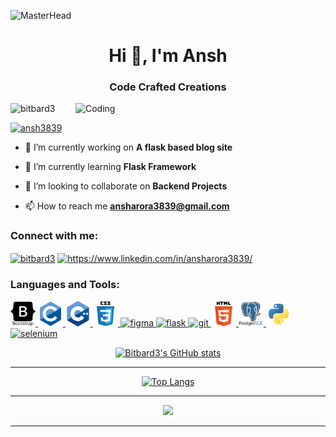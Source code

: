 ![MasterHead](https://user-images.githubusercontent.com/66934377/223913733-deb1d974-787d-43c4-b60d-eff538aa161e.gif)
<h1 align="center">Hi 👋, I'm Ansh</h1>
<h3 align="center">Code Crafted Creations</h3>
<img align="right" alt="Coding" width="400" src= "https://camo.githubusercontent.com/5f5113e3943afd7e54e2989e7e5a9fee38ee27508e776db07f71c24af4d2a46d/68747470733a2f2f63646e2e6472696262626c652e636f6d2f75736572732f3932363533372f73637265656e73686f74732f343530323932342f707974686f6e2d322e676966"</img>

<p align="left"> <img src="https://komarev.com/ghpvc/?username=bitbard3&label=Profile%20views&color=0e75b6&style=flat" alt="bitbard3" /> </p>

<p align="left"> <a href="https://twitter.com/ansh3839" target="blank"><img src="https://img.shields.io/twitter/follow/ansh3839?logo=twitter&style=for-the-badge" alt="ansh3839" /></a> </p>

- 🔭 I’m currently working on **A flask based blog site**

- 🌱 I’m currently learning **Flask Framework**

- 👯 I’m looking to collaborate on **Backend Projects**

- 📫 How to reach me **ansharora3839@gmail.com**

<h3 align="left">Connect with me:</h3>
<p align="left">
<a href="https://twitter.com/bitbard3" target="blank"><img align="center" src="https://raw.githubusercontent.com/rahuldkjain/github-profile-readme-generator/master/src/images/icons/Social/twitter.svg" alt="bitbard3" height="30" width="40" /></a>
<a href="https://www.linkedin.com/in/ansharora3839/" target="blank"><img align="center" src="https://raw.githubusercontent.com/rahuldkjain/github-profile-readme-generator/master/src/images/icons/Social/linked-in-alt.svg" alt="https://www.linkedin.com/in/ansharora3839/" height="30" width="40" /></a>
</p>

<h3 align="left">Languages and Tools:</h3>
<p align="left"> <a href="https://getbootstrap.com" target="_blank" rel="noreferrer"> <img src="https://raw.githubusercontent.com/devicons/devicon/master/icons/bootstrap/bootstrap-plain-wordmark.svg" alt="bootstrap" width="40" height="40"/> </a> <a href="https://www.cprogramming.com/" target="_blank" rel="noreferrer"> <img src="https://raw.githubusercontent.com/devicons/devicon/master/icons/c/c-original.svg" alt="c" width="40" height="40"/> </a> <a href="https://www.w3schools.com/cpp/" target="_blank" rel="noreferrer"> <img src="https://raw.githubusercontent.com/devicons/devicon/master/icons/cplusplus/cplusplus-original.svg" alt="cplusplus" width="40" height="40"/> </a> <a href="https://www.w3schools.com/css/" target="_blank" rel="noreferrer"> <img src="https://raw.githubusercontent.com/devicons/devicon/master/icons/css3/css3-original-wordmark.svg" alt="css3" width="40" height="40"/> </a> <a href="https://www.figma.com/" target="_blank" rel="noreferrer"> <img src="https://www.vectorlogo.zone/logos/figma/figma-icon.svg" alt="figma" width="40" height="40"/> </a> <a href="https://flask.palletsprojects.com/" target="_blank" rel="noreferrer"> <img src="https://www.vectorlogo.zone/logos/pocoo_flask/pocoo_flask-icon.svg" alt="flask" width="40" height="40"/> </a> <a href="https://git-scm.com/" target="_blank" rel="noreferrer"> <img src="https://www.vectorlogo.zone/logos/git-scm/git-scm-icon.svg" alt="git" width="40" height="40"/> </a> <a href="https://www.w3.org/html/" target="_blank" rel="noreferrer"> <img src="https://raw.githubusercontent.com/devicons/devicon/master/icons/html5/html5-original-wordmark.svg" alt="html5" width="40" height="40"/> </a> <a href="https://www.postgresql.org" target="_blank" rel="noreferrer"> <img src="https://raw.githubusercontent.com/devicons/devicon/master/icons/postgresql/postgresql-original-wordmark.svg" alt="postgresql" width="40" height="40"/> </a> <a href="https://www.python.org" target="_blank" rel="noreferrer"> <img src="https://raw.githubusercontent.com/devicons/devicon/master/icons/python/python-original.svg" alt="python" width="40" height="40"/> </a> <a href="https://www.selenium.dev" target="_blank" rel="noreferrer"> <img src="https://raw.githubusercontent.com/detain/svg-logos/780f25886640cef088af994181646db2f6b1a3f8/svg/selenium-logo.svg" alt="selenium" width="40" height="40"/> </a> </p>
<div align='center'>

  <a href="http://www.github.com/bitbard3"><img src="https://github-readme-stats.vercel.app/api?username=bitbard3&show_icons=true&hide=&count_private=true&title_color=3382ed&text_color=000000&icon_color=3382ed&bg_color=ffffff&hide_border=true&show_icons=true" alt="Bitbard3's GitHub stats" /></a>
  
  </div>
  
 ---
 
 <div align='center'>
  
  [![Top Langs](https://github-readme-stats.vercel.app/api/top-langs/?username=bitbard3)](https://github.com/bitbard3/github-readme-stats)
  
  </div>
 
 ---
 
 <div align='center'>
  
  <a href="http://www.github.com/bitbard3"><img src="https://github-readme-streak-stats.herokuapp.com/?user=bitbard3&stroke=000000&background=ffffff&ring=ef4444&fire=ef4444&currStreakNum=000000&currStreakLabel=ef4444&sideNums=000000&sideLabels=000000&dates=000000&hide_border=true" /></a>
  
  </div>
 
 ---
